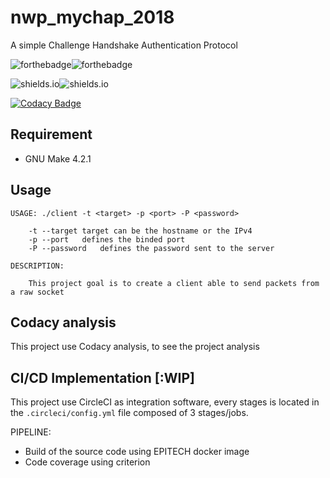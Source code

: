 # nwp_mychap_2018
A simple Challenge Handshake Authentication Protocol

![forthebadge](https://forthebadge.com/images/badges/built-with-grammas-recipe.svg)![forthebadge](https://forthebadge.com/images/badges/60-percent-of-the-time-works-every-time.svg)

![shields.io](https://img.shields.io/badge/docker-v18.06.1-blue.svg?style=for-the-badge)![shields.io](https://img.shields.io/badge/docker--compose-v1.22.0-blue.svg?style=for-the-badge)

[![Codacy Badge](https://api.codacy.com/project/badge/Grade/9d343dad0a334a0ba7f5cbbefc9adcdb)](https://www.codacy.com?utm_source=github.com&amp;utm_medium=referral&amp;utm_content=xNero321/OOP_arcade_2018&amp;utm_campaign=Badge_Grade)

## Requirement

- GNU Make 4.2.1

## Usage
	USAGE: ./client -t <target> -p <port> -P <password>

		-t --target	target can be the hostname or the IPv4
		-p --port	defines the binded port
		-P --password	defines the password sent to the server

	DESCRIPTION:
		
		This project goal is to create a client able to send packets from a raw socket

## Codacy analysis

This project use Codacy analysis, to see the project analysis

## CI/CD Implementation [:WIP]

This project use CircleCI as integration software, every stages is located
in the `.circleci/config.yml` file composed of 3 stages/jobs.

PIPELINE:

- Build of the source code using EPITECH docker image
- Code coverage using criterion
